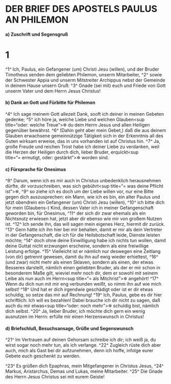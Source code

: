 # DER BRIEF DES APOSTELS PAULUS AN PHILEMON

#### a) Zuschrift und Segensgruß

# 1
^1^ Ich, Paulus, ein Gefangener (um) Christi Jesu (willen), und der Bruder Timotheus senden dem geliebten Philemon, unserm Mitarbeiter,
^2^ sowie der Schwester Appia und unserm Mitstreiter Archippus nebst der Gemeinde in deinem Hause unsern Gruß:
^3^ Gnade (sei mit) euch und Friede von Gott unserm Vater und dem Herrn Jesus Christus!

#### b) Dank an Gott und Fürbitte für Philemon

^4^ Ich sage meinem Gott allezeit Dank, sooft ich deiner in meinen Gebeten gedenke;
^5^ ich höre ja, welche Liebe und welchen Glauben<sup title=“oder: welche Treue”>&#x2732;</sup> du dem Herrn Jesus und allen Heiligen gegenüber bewährst.
^6^ (Dahin geht aber mein Gebet,) daß die aus deinem Glauben erwachsene gemeinnützige Tätigkeit sich in der Erkenntnis all des Guten wirksam erweise, das in uns vorhanden ist auf Christus hin.
^7^ Ja, große Freude und reichen Trost habe ich deiner Liebe zu verdanken, weil die Herzen der Heiligen durch dich, lieber Bruder, erquickt<sup title=“= ermutigt, oder: gestärkt”>&#x2732;</sup> worden sind.

#### c) Fürsprache für Onesimus

^8^ Darum, wenn ich es mir auch in Christus unbedenklich herausnehmen dürfte, dir vorzuschreiben, was sich gebührt<sup title=“= was deine Pflicht ist”>&#x2732;</sup>,
^9^ so ziehe ich es doch um der Liebe willen vor, nur eine Bitte gegen dich auszusprechen: ein Mann, wie ich es bin, ein alter Paulus und jetzt obendrein ein Gefangener (um) Christi Jesu (willen),
^10^ ich bitte dich für mein (Glaubens-) Kind, dessen Vater ich in meiner Gefangenschaft geworden bin, für Onesimus,
^11^ der sich dir zwar ehemals als ein Nichtsnutz erwiesen hat, jetzt aber dir ebenso wie mir von großem Nutzen ist.
^12^ Ich sende ihn, das will sagen mein eigenes Herz, hiermit dir zurück.
^13^ Gern hätte ich ihn hier bei mir behalten, damit er mir als dein Vertreter in der Gefangenschaft, die ich für die Heilsbotschaft leide, Dienste leisten möchte;
^14^ doch ohne deine Einwilligung habe ich nichts tun wollen, damit deine Guttat nicht erzwungen erscheine, sondern als eine freiwillige Leistung erfolge.
^15^ Vielleicht ist er nämlich nur deswegen eine Zeitlang (von dir) getrennt gewesen, damit du ihn auf ewig wieder erhieltest,
^16^ (und zwar) nicht mehr als einen Sklaven, sondern als einen, der etwas Besseres darstellt, nämlich einen geliebten Bruder, als der er mir schon in besonderem Maße gilt, wieviel mehr noch dir, dem er sowohl mit seinem Leibe als nun auch im Herrn<sup title=“= als Mitchrist”>&#x2732;</sup> angehört!
^17^ Wenn du dich nun mit mir eng verbunden weißt, so nimm ihn auf wie mich selbst!
^18^ Und hat er dich irgendwie geschädigt oder ist er dir etwas schuldig, so setze das mir auf Rechnung!
^19^ Ich, Paulus, gebe es dir hier schriftlich: Ich will es bezahlen! Dabei brauche ich dir nicht zu sagen, daß auch du mir etwas<sup title=“oder: noch mehr”>&#x2732;</sup> schuldig bist, nämlich dich selbst.
^20^ Ja, lieber Bruder, ich möchte dich gern ein wenig ausnutzen im Herrn: erfülle mir einen Herzenswunsch in Christus!

#### d) Briefschluß, Besuchsansage, Grüße und Segenswunsch

^21^ Im Vertrauen auf deinen Gehorsam schreibe ich dir; ich weiß ja, du wirst sogar noch mehr tun, als ich verlange.
^22^ Zugleich rüste dich aber auch, mich als Gast bei dir aufzunehmen, denn ich hoffe, infolge eurer Gebete euch geschenkt zu werden.

^23^ Es grüßen dich Epaphras, mein Mitgefangener in Christus Jesus,
^24^ Markus, Aristarchus, Demas und Lukas, meine Mitarbeiter.
^25^ Die Gnade des Herrn Jesus Christus sei mit eurem Geiste!